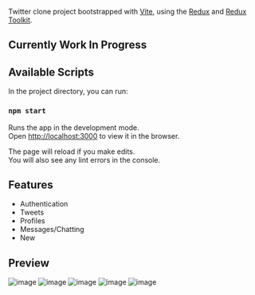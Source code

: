 Twitter clone project bootstrapped with [Vite](https://vitejs.dev/guide/), using the [Redux](https://redux.js.org/) and [Redux Toolkit](https://redux-toolkit.js.org/).

## Currently Work In Progress

## Available Scripts

In the project directory, you can run:

### `npm start`

Runs the app in the development mode.<br />
Open [http://localhost:3000](http://localhost:3000) to view it in the browser.

The page will reload if you make edits.<br />
You will also see any lint errors in the console.

## Features
- Authentication
- Tweets
- Profiles
- Messages/Chatting
- New

## Preview

![image](https://user-images.githubusercontent.com/69034224/196448309-815a05be-adcf-4b7f-a64b-d3d3d137b2d9.png)
![image](https://user-images.githubusercontent.com/69034224/196448459-a233b99a-fd54-4afd-8b3c-77dd695e8311.png)
![image](https://user-images.githubusercontent.com/69034224/196448512-2d3624c9-8f01-420a-9d4f-7362c4288fd2.png)
![image](https://user-images.githubusercontent.com/69034224/196448569-13c362ba-7fde-4df8-92ac-b3ae04d33fe7.png)
![image](https://user-images.githubusercontent.com/69034224/196448892-59ff87a8-d052-4bda-95c5-2e84b4d83002.png)

